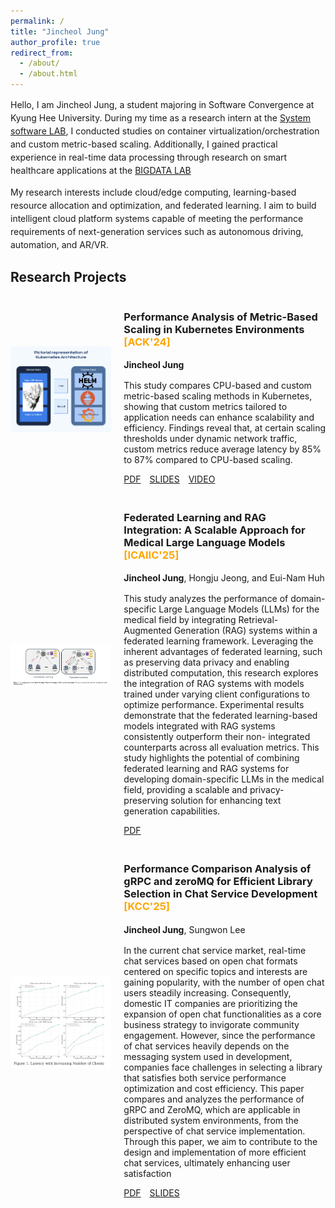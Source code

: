 ```yaml
---
permalink: /
title: "Jincheol Jung"
author_profile: true
redirect_from:
  - /about/
  - /about.html
---
```

<style>
  p {
    font-size: 14px; /* 원하는 크기로 설정 (예: 12px, 14px, small 등) */
    line-height: 1.5; /* 줄 간격 조절 */
  }
</style>

Hello, I am Jincheol Jung, a student majoring in Software Convergence at Kyung Hee University. During my time as a research intern at the [System software LAB](https://ss.korea.ac.kr/), I conducted studies on container virtualization/orchestration and custom metric-based scaling. Additionally, I gained practical experience in real-time data processing through research on smart healthcare applications at the [BIGDATA LAB]( http://allbigdata.khu.ac.kr/)

My research interests include cloud/edge computing, learning-based resource allocation and optimization, and federated learning. I aim to build intelligent cloud platform systems capable of meeting the performance requirements of next-generation services such as autonomous driving, automation, and AR/VR.

## Research Projects

<div class="project">
  <div style="display: flex; align-items: center; margin-bottom: 20px;">
    <div style="flex: 1;">
      <img src="images/ACK-2024.png" alt="CommRad Project Image" style="max-width: 100%; border-radius: 5px;">
    </div>
    <div style="flex: 2; margin-left: 20px;">
      <h3>
        <strong>Performance Analysis of Metric-Based Scaling in Kubernetes Environments</strong>
        <a href="https://kips.or.kr/ack2024/" target="_blank" style="color: orange; text-decoration: none;">[ACK'24]</a>
      </h3>
      <p>
        <strong>Jincheol Jung</strong>
      </p>
      <p>
      <div class="small-text">
      This study compares CPU-based and custom metric-based scaling methods in Kubernetes, showing that custom
      metrics tailored to application needs can enhance scalability and efficiency. Findings reveal that, at certain scaling
      thresholds under dynamic network traffic, custom metrics reduce average latency by 85% to 87% compared to
      CPU-based scaling.
      </p>
      </div>
      <div style="margin-top: 10px;">
        <a href="files/ACK-2024.pdf" class="btn" style="margin-right: 10px;">PDF</a>
        <a href="files/ACK_PPT.pdf" class="btn" style="margin-right: 10px;">SLIDES</a>
        <a href="https://www.manuscriptlink.com/society/kips/conference/ack2024/programBook/presentation/streaming/mv/KIPS_C2024B0377" class="btn">VIDEO</a>
      </div>
    </div>
  </div>

  <!-- Second Project -->
  <div style="display: flex; align-items: center; margin-bottom: 20px;">
    <div style="flex: 1;">
      <img src="images/FL.png" alt="Second Project Image" style="max-width: 100%; border-radius: 5px;">
    </div>
    <div style="flex: 2; margin-left: 20px;">
      <h3>
        <strong>Federated Learning and RAG Integration: A Scalable Approach for Medical Large Language Models</strong>
        <a href="https://icaiic.org/" target="_blank" style="color: orange; text-decoration: none;">[ICAIIC'25]</a>
      </h3>
      <p>
        <strong>Jincheol Jung</strong>, Hongju Jeong, and Eui-Nam Huh
      </p>
      <p>
      <div class="small-text">
      This study analyzes the performance of domain- specific Large Language Models (LLMs) for the medical field by integrating Retrieval-Augmented Generation (RAG) systems within a federated learning framework. Leveraging the inherent advantages of federated learning, such as preserving data privacy and enabling distributed computation, this research explores the integration of RAG systems with models trained under varying client configurations to optimize performance. Experimental results demonstrate that the federated learning-based models integrated with RAG systems consistently outperform their non- integrated counterparts across all evaluation metrics. This study highlights the potential of combining federated learning and RAG systems for developing domain-specific LLMs in the medical field, providing a scalable and privacy-preserving solution for enhancing text generation capabilities.
      </p>
      </div>
      <div style="margin-top: 10px;">
        <a href="files/FL.pdf" class="btn" style="margin-right: 10px;">PDF</a>
      </div>
    </div>
  </div>
</div>

  <!-- Third Project -->
  <div style="display: flex; align-items: center; margin-bottom: 20px;">
    <div style="flex: 1;">
      <img src="images/chat.png" alt="Third Project Image" style="max-width: 100%; border-radius: 5px;">
    </div>
    <div style="flex: 2; margin-left: 20px;">
      <h3>
        <strong>Performance Comparison Analysis of gRPC and zeroMQ for Efficient Library Selection in Chat Service Development</strong>
        <a href="http://m.kiise.or.kr/academyEng/main/getContent.faEng?content_no=10&MENU_ID=020200" target="_blank" style="color: orange; text-decoration: none;">[KCC'25]</a>
      </h3>
      <p>
        <strong>Jincheol Jung</strong>, Sungwon Lee
      </p>
      <p>
      <div class="small-text">
      In the current chat service market, real-time chat services based on open chat formats centered on specific topics and interests are gaining popularity, with the number of open chat users steadily
      increasing. Consequently, domestic IT companies are prioritizing the expansion of open chat functionalities as a core business strategy to invigorate community engagement. However, since the performance of chat services heavily depends on the messaging system used in development, companies face challenges in selecting a library that satisfies both service performance optimization and cost efficiency. This paper compares and analyzes the performance of gRPC and ZeroMQ, which are applicable in distributed system environments, from the perspective of chat service implementation. Through this paper, we aim to contribute to the design and implementation of more efficient chat services, ultimately enhancing user satisfaction
      </p>
      </div>
      <div style="margin-top: 10px;">
        <a href="files/chat.pdf" class="btn" style="margin-right: 10px;">PDF</a>
        <a href="https://drive.google.com/file/d/1qC0XT3fMjy7yqZvTG9sH1nHAEo0xO28K/view?usp=sharing" class="btn" style="margin-right: 10px;">SLIDES</a>
      </div>
    </div>
  </div>